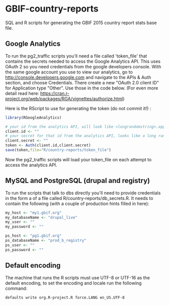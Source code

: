 # GBIF-country-reports
SQL and R scripts for generating the GBIF 2015 country report stats base file.

## Google Analytics
To run the pg2_traffic scripts you'll need a file called 'token_file' that contains the secrets needed to access the Google Analytics API. This uses OAuth 2 so you need credentials from the google developers console. With the same google account you use to view our analytics, go to http://console.developers.google.com and navigate to the APIs & Auth section, and choose Credentials. There create a new "OAuth 2.0 client ID" for Application type "Other". Use those in the code below. (For even more detail read here: https://cran.r-project.org/web/packages/RGA/vignettes/authorize.html)

Here is the RScript to use for generating the token (do not commit it!) :

```R
library(RGoogleAnalytics)

# your id from the analytics API, will look like <longrandomstring>.apps.googleusercontent.com
client.id <- "" 
# your secret for that id from the analytics API, looks like a long random string
client.secret <- ""
token <- Auth(client.id,client.secret)
save(token,file="R/country-reports/token_file")
```

Now the pg2_traffic scripts will load your token_file on each attempt to access the analytics API.

## MySQL and PostgreSQL (drupal and registry)
To run the scripts that talk to dbs directly you'll need to provide credentials in the form a of a file called R/country-reports/db_secrets.R. It needs to contain the following (with a couple of production hints filled in here):

```R
my_host <- "my1.gbif.org"
my_databaseName <- "drupal_live"
my_user <- ""
my_password <- ""

ps_host <- "pg1.gbif.org"
ps_databaseName <- "prod_b_registry"
ps_user <- ""
ps_password <- ""
```

## Default encoding
The machine that runs the R scripts must use UTF-8 or UTF-16 as the default encoding, to set the encoding and locale run the following command:

```
defaults write org.R-project.R force.LANG en_US.UTF-8
```
